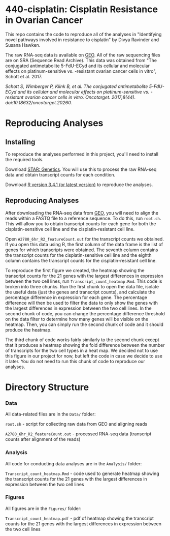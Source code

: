 # 440-cisplatin: Cisplatin Resistance in Ovarian Cancer

This repo contains the code to reproduce all of the analyses in "Identifying novel pathways involved in resistance to cisplatin" by Divya Ravinder and Susana Hawken.

The raw RNA-seq data is available on [GEO](https://www.ncbi.nlm.nih.gov/geo/query/acc.cgi?acc=GSM2589608). All of the raw sequencing files are on SRA (Sequence Read Archive). This data was obtained from "The conjugated antimetabolite 5-FdU-ECyd and its cellular and molecular effects on platinum-sensitive vs. -resistant ovarian cancer cells in vitro", Schott et al. 2017.

_Schott S, Wimberger P, Klink B, et al. The conjugated antimetabolite 5-FdU-ECyd and its cellular and molecular effects on platinum-sensitive vs. -resistant ovarian cancer cells in vitro. Oncotarget. 2017;8(44). doi:10.18632/oncotarget.20260._

# Reproducing Analyses

## Installing
To reproduce the analyses performed in this project, you'll need to install the required tools. 

Download [STAR: Genetics](http://star.mit.edu/genetics/download/index.html). You will use this to process the raw RNA-seq data and obtain transcript counts for each condition.

Download [R version 3.4.1 (or latest version)](https://www.r-project.org) to reproduce the analyses.

## Reproducing Analyses
After downloading the RNA-seq data from [GEO](https://www.ncbi.nlm.nih.gov/geo/query/acc.cgi?acc=GSM2589608), you will need to align the reads within a FASTQ file to a reference sequence. To do this, run `root.sh`. This will allow you to obtain transcript counts for each gene for both the cisplatin-sensitive cell line and the cisplatin-resistant cell line. 

Open `A2780_6hr_R2_featureCount.out` for the transcript counts we obtained. If you open this data using R, the first column of the data frame is the list of genes for which transcripts were obtained. The seventh column contains the transcript counts for the cisplatin-sensitive cell line and the eighth column contains the transcript counts for the cisplatin-resistant cell line. 

To reproduce the first figure we created, the heatmap showing the transcript counts for the 21 genes with the largest differences in expression between the two cell lines, run `Transcript_count_heatmap.Rmd`. This code is broken into three chunks. Run the first chunk to open the data file, isolate the useful data (just the genes and transcript counts), and calculate the percentage difference in expression for each gene. The percentage difference will then be used to filter the data to only show the genes with the largest differences in expression between the two cell lines. In the second chunk of code, you can change the percentage difference threshold on the data filter to determine how many genes will be visible on the heatmap. Then, you can simply run the second chunk of code and it should produce the heatmap. 

The third chunk of code works fairly similarly to the second chunk except that it produces a heatmap showing the fold difference between the number of transcripts for the two cell types in a heat map. We decided not to use this figure in our project for now, but left the code in case we decide to use it later. You do not need to run this chunk of code to reproduce our analyses. 

# Directory Structure

### Data
All data-related files are in the `Data/` folder:

`root.sh` - script for collecting raw data from GEO and aligning reads

`A2780_6hr_R2_featureCount.out` - processed RNA-seq data (transcript counts after alignment of the reads)

### Analysis
All code for conducting data analyses are in the `Analysis/` folder:

`Transcript_count_heatmap.Rmd` - code used to generate heatmap showing the transcript counts for the 21 genes with the largest differences in expression between the two cell lines

### Figures
All figures are in the `Figures/` folder:

`Transcript_count_heatmap.pdf` - pdf of heatmap showing the transcript counts for the 21 genes with the largest differences in expression between the two cell lines
